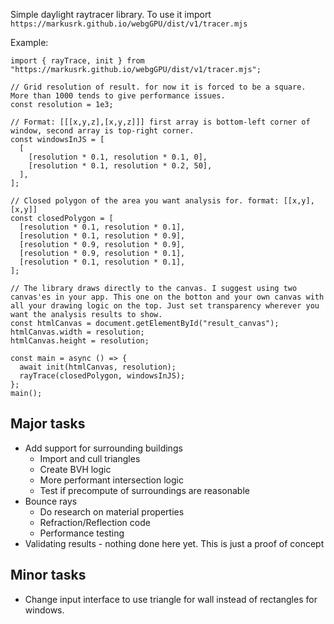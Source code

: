 Simple daylight raytracer library.
To use it import `https://markusrk.github.io/webgGPU/dist/v1/tracer.mjs`

Example:

```JS
import { rayTrace, init } from "https://markusrk.github.io/webgGPU/dist/v1/tracer.mjs";

// Grid resolution of result. for now it is forced to be a square. More than 1000 tends to give performance issues.
const resolution = 1e3;

// Format: [[[x,y,z],[x,y,z]]] first array is bottom-left corner of window, second array is top-right corner.
const windowsInJS = [
  [
    [resolution * 0.1, resolution * 0.1, 0],
    [resolution * 0.1, resolution * 0.2, 50],
  ],
];

// Closed polygon of the area you want analysis for. format: [[x,y],[x,y]]
const closedPolygon = [
  [resolution * 0.1, resolution * 0.1],
  [resolution * 0.1, resolution * 0.9],
  [resolution * 0.9, resolution * 0.9],
  [resolution * 0.9, resolution * 0.1],
  [resolution * 0.1, resolution * 0.1],
];

// The library draws directly to the canvas. I suggest using two canvas'es in your app. This one on the botton and your own canvas with all your drawing logic on the top. Just set transparency wherever you want the analysis results to show.
const htmlCanvas = document.getElementById("result_canvas");
htmlCanvas.width = resolution;
htmlCanvas.height = resolution;

const main = async () => {
  await init(htmlCanvas, resolution);
  rayTrace(closedPolygon, windowsInJS);
};
main();
```

## Major tasks
* Add support for surrounding buildings
  * Import and cull triangles
  * Create BVH logic
  * More performant intersection logic 
  * Test if precompute of surroundings are reasonable
* Bounce rays
  * Do research on material properties
  * Refraction/Reflection code
  * Performance testing 
* Validating results - nothing done here yet. This is just a proof of concept


## Minor tasks
* Change input interface to use triangle for wall instead of rectangles for windows. 
